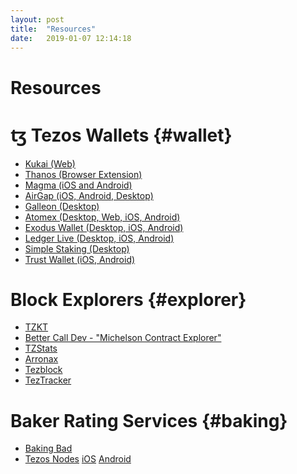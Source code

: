 ```yaml
---
layout: post
title:  "Resources"
date:   2019-01-07 12:14:18
---
```

Resources
===========

# ꜩ Tezos Wallets {#wallet}
- [Kukai (Web)](https://kukai.app/)
- [Thanos (Browser Extension)](https://thanoswallet.com)
- [Magma (iOS and Android)](https://magmawallet.io)
- [AirGap (iOS, Android, Desktop)](https://airgap.it) 
- [Galleon (Desktop)](https://galleon-wallet.tech/)
- [Atomex (Desktop, Web, iOS, Android)](https://atomex.me/)
- [Exodus Wallet (Desktop, iOS, Android)](https://www.exodus.io)
- [Ledger Live (Desktop, iOS, Android)](https://www.ledger.com/ledger-live/download)
- [Simple Staking (Desktop)](https://simplestaking.com)
- [Trust Wallet (iOS, Android)](https://trustwallet.com)

# Block Explorers {#explorer}
- [TZKT](https://tzkt.io)
- [Better Call Dev - "Michelson Contract Explorer"](https://better-call.dev/)
- [TZStats](https://tzstats.com/)
- [Arronax](https://arronax.io/)
- [Tezblock](https://tezblock.io/)
- [TezTracker](https://teztracker.com/en/mainnet)


# Baker Rating Services {#baking}
- [Baking Bad](https://baking-bad.org)
- [Tezos Nodes](https://www.tezos-nodes.com/) [iOS](https://apps.apple.com/us/app/tezos-nodes/id1517012548?l=&ls=1) [Android](https://play.google.com/store/apps/details?id=com.tezosnodes.tezosnodes)
